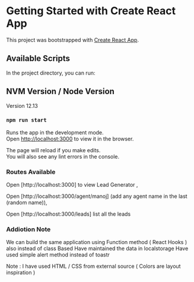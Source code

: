 # Getting Started with Create React App

This project was bootstrapped with [Create React App](https://github.com/facebook/create-react-app).

## Available Scripts

In the project directory, you can run:

## NVM Version / Node Version
Version 12.13

### `npm run start`

Runs the app in the development mode.\
Open [http://localhost:3000](http://localhost:3000) to view it in the browser.

The page will reload if you make edits.\
You will also see any lint errors in the console.

### Routes Available

Open [http://localhost:3000] to view Lead Generator , 

Open [http://localhost:3000/agent/manoj] (add any agent name in the last (random name)),

Open [http://localhost:3000/leads] list all the leads 

### Addiotion Note
We can build the same application using Function method ( React Hooks ) also instead of class Based 
Have maintained the data in localstorage 
Have used simple alert method instead of toastr

Note : I have used HTML / CSS from external source ( Colors are layout inspiration )



